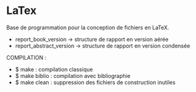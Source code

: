 LaTex
=====

Base de programmation pour la conception de fichiers en LaTeX.

- report_book_version -> structure de rapport en version aérée
- report_abstract_version -> structure de rapport en version condensée


COMPILATION :
- $ make : compilation classique
- $ make biblio : compilation avec bibliographie
- $ make clean : suppression des fichiers de construction inutiles 
